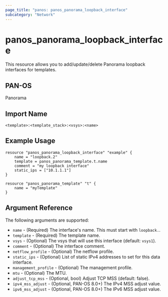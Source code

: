 ```yaml
---
page_title: "panos: panos_panorama_loopback_interface"
subcategory: "Network"
---
```


# panos_panorama_loopback_interface

This resource allows you to add/update/delete Panorama loopback interfaces
for templates.


## PAN-OS

Panorama


## Import Name

```shell
<template>:<template_stack>:<vsys>:<name>
```


## Example Usage

```hcl
resource "panos_panorama_loopback_interface" "example" {
    name = "loopback.2"
    template = panos_panorama_template.t.name
    comment = "my loopback interface"
    static_ips = ["10.1.1.1"]
}

resource "panos_panorama_template" "t" {
    name = "myTemplate"
}
```

## Argument Reference

The following arguments are supported:

* `name` - (Required) The interface's name.  This must start with `loopback.`.
* `template` - (Required) The template name.
* `vsys` - (Optional) The vsys that will use this interface (default: `vsys1`).
* `comment` - (Optional) The interface comment.
* `netflow_profile` - (Optional) The netflow profile.
* `static_ips` - (Optional) List of static IPv4 addresses to set for this data
  interface.
* `management_profile` - (Optional) The management profile.
* `mtu` - (Optional) The MTU.
* `adjust_tcp_mss` - (Optional, bool) Adjust TCP MSS (default: false).
* `ipv4_mss_adjust` - (Optional, PAN-OS 8.0+) The IPv4 MSS adjust value.
* `ipv6_mss_adjust` - (Optional, PAN-OS 8.0+) The IPv6 MSS adjust value.
